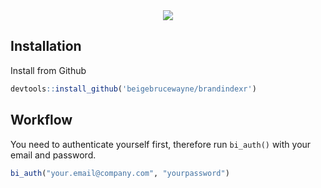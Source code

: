 <center><img src="https://i.imgur.com/1xMMvq1.png"></center>

## Installation

Install from Github
```r
devtools::install_github('beigebrucewayne/brandindexr')
```

## Workflow

You need to authenticate yourself first, therefore run `bi_auth()` with your email and password.
```r
bi_auth("your.email@company.com", "yourpassword")
```
